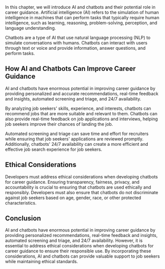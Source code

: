
In this chapter, we will introduce AI and chatbots and their potential role in career guidance. Artificial intelligence (AI) refers to the simulation of human intelligence in machines that can perform tasks that typically require human intelligence, such as learning, reasoning, problem-solving, perception, and language understanding.

Chatbots are a type of AI that use natural language processing (NLP) to simulate conversations with humans. Chatbots can interact with users through text or voice and provide information, answer questions, and perform tasks.

How AI and Chatbots Can Improve Career Guidance
-----------------------------------------------

AI and chatbots have enormous potential in improving career guidance by providing personalized and accurate recommendations, real-time feedback and insights, automated screening and triage, and 24/7 availability.

By analyzing job seekers' skills, experience, and interests, chatbots can recommend jobs that are more suitable and relevant to them. Chatbots can also provide real-time feedback on job applications and interviews, helping job seekers improve their chances of landing the job.

Automated screening and triage can save time and effort for recruiters while ensuring that job seekers' applications are reviewed promptly. Additionally, chatbots' 24/7 availability can create a more efficient and effective job search experience for job seekers.

Ethical Considerations
----------------------

Developers must address ethical considerations when developing chatbots for career guidance. Ensuring transparency, fairness, privacy, and accountability is crucial to ensuring that chatbots are used ethically and responsibly. Developers must also ensure that chatbots do not discriminate against job seekers based on age, gender, race, or other protected characteristics.

Conclusion
----------

AI and chatbots have enormous potential in improving career guidance by providing personalized recommendations, real-time feedback and insights, automated screening and triage, and 24/7 availability. However, it is essential to address ethical considerations when developing chatbots for career guidance to ensure their responsible use. By incorporating these considerations, AI and chatbots can provide valuable support to job seekers while maintaining ethical standards.

